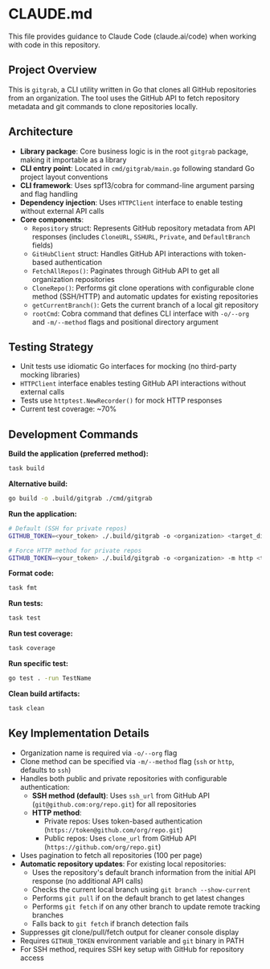 # CLAUDE.md

This file provides guidance to Claude Code (claude.ai/code) when working with code in this repository.

## Project Overview

This is `gitgrab`, a CLI utility written in Go that clones all GitHub repositories from an organization. The tool uses the GitHub API to fetch repository metadata and git commands to clone repositories locally.

## Architecture

- **Library package**: Core business logic is in the root `gitgrab` package, making it importable as a library
- **CLI entry point**: Located in `cmd/gitgrab/main.go` following standard Go project layout conventions
- **CLI framework**: Uses spf13/cobra for command-line argument parsing and flag handling
- **Dependency injection**: Uses `HTTPClient` interface to enable testing without external API calls
- **Core components**:
  - `Repository` struct: Represents GitHub repository metadata from API responses (includes `CloneURL`, `SSHURL`, `Private`, and `DefaultBranch` fields)
  - `GitHubClient` struct: Handles GitHub API interactions with token-based authentication
  - `FetchAllRepos()`: Paginates through GitHub API to get all organization repositories
  - `CloneRepo()`: Performs git clone operations with configurable clone method (SSH/HTTP) and automatic updates for existing repositories
  - `getCurrentBranch()`: Gets the current branch of a local git repository
  - `rootCmd`: Cobra command that defines CLI interface with `-o/--org` and `-m/--method` flags and positional directory argument

## Testing Strategy

- Unit tests use idiomatic Go interfaces for mocking (no third-party mocking libraries)
- `HTTPClient` interface enables testing GitHub API interactions without external calls
- Tests use `httptest.NewRecorder()` for mock HTTP responses
- Current test coverage: ~70%

## Development Commands

**Build the application (preferred method):**
```bash
task build
```

**Alternative build:**
```bash
go build -o .build/gitgrab ./cmd/gitgrab
```

**Run the application:**
```bash
# Default (SSH for private repos)
GITHUB_TOKEN=<your_token> ./.build/gitgrab -o <organization> <target_directory>

# Force HTTP method for private repos
GITHUB_TOKEN=<your_token> ./.build/gitgrab -o <organization> -m http <target_directory>
```

**Format code:**
```bash
task fmt
```

**Run tests:**
```bash
task test
```

**Run test coverage:**
```bash
task coverage
```

**Run specific test:**
```bash
go test . -run TestName
```

**Clean build artifacts:**
```bash
task clean
```

## Key Implementation Details

- Organization name is required via `-o/--org` flag
- Clone method can be specified via `-m/--method` flag (`ssh` or `http`, defaults to `ssh`)
- Handles both public and private repositories with configurable authentication:
  - **SSH method (default)**: Uses `ssh_url` from GitHub API (`git@github.com:org/repo.git`) for all repositories
  - **HTTP method**: 
    - Private repos: Uses token-based authentication (`https://token@github.com/org/repo.git`)
    - Public repos: Uses `clone_url` from GitHub API (`https://github.com/org/repo.git`)
- Uses pagination to fetch all repositories (100 per page)
- **Automatic repository updates**: For existing local repositories:
  - Uses the repository's default branch information from the initial API response (no additional API calls)
  - Checks the current local branch using `git branch --show-current`
  - Performs `git pull` if on the default branch to get latest changes
  - Performs `git fetch` if on any other branch to update remote tracking branches
  - Falls back to `git fetch` if branch detection fails
- Suppresses git clone/pull/fetch output for cleaner console display
- Requires `GITHUB_TOKEN` environment variable and `git` binary in PATH
- For SSH method, requires SSH key setup with GitHub for repository access